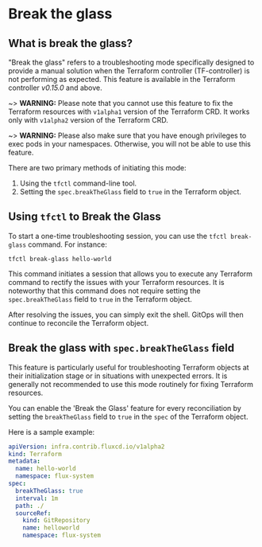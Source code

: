 # Break the glass

## What is break the glass?

"Break the glass" refers to a troubleshooting mode specifically designed
to provide a manual solution when the Terraform controller (TF-controller) 
is not performing as expected. This feature is available in the Terraform controller *v0.15.0* and above.

~> **WARNING:** Please note that you cannot use this feature to fix the Terraform resources with `v1alpha1` version of the Terraform CRD.  It works only with `v1alpha2` version of the Terraform CRD.

~> **WARNING:** Please also make sure that you have enough privileges to exec pods in your namespaces. Otherwise, you will not be able to use this feature.

There are two primary methods of initiating this mode:
 
1. Using the `tfctl` command-line tool.
2. Setting the `spec.breakTheGlass` field to `true` in the Terraform object.

## Using `tfctl` to Break the Glass

To start a one-time troubleshooting session, you can use the `tfctl break-glass` command. For instance:

```shell
tfctl break-glass hello-world
```

This command initiates a session that allows you to execute any Terraform command
to rectify the issues with your Terraform resources. It is noteworthy that this command
does not require setting the `spec.breakTheGlass` field to `true` in the Terraform object.

After resolving the issues, you can simply exit the shell. 
GitOps will then continue to reconcile the Terraform object.

## Break the glass with `spec.breakTheGlass` field

This feature is particularly useful for troubleshooting Terraform objects at their initialization stage or in situations with unexpected errors.
It is generally not recommended to use this mode routinely for fixing Terraform resources.

You can enable the 'Break the Glass' feature for every reconciliation by setting the `breakTheGlass` field to `true` in the `spec` of the Terraform object.

Here is a sample example:

```yaml
apiVersion: infra.contrib.fluxcd.io/v1alpha2
kind: Terraform
metadata:
  name: hello-world
  namespace: flux-system
spec:
  breakTheGlass: true
  interval: 1m
  path: ./
  sourceRef:
    kind: GitRepository
    name: helloworld
    namespace: flux-system
```

